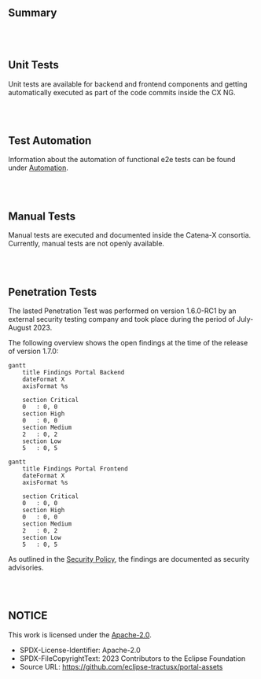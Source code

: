 ## Summary

<br>
<br>

## Unit Tests

Unit tests are available for backend and frontend components and getting automatically executed as part of the code commits inside the CX NG.

<br>
<br>

## Test Automation

Information about the automation of functional e2e tests can be found under [Automation](./Automation).

<br>
<br>

## Manual Tests

Manual tests are executed and documented inside the Catena-X consortia. Currently, manual tests are not openly available.

<br>
<br>

## Penetration Tests

The lasted Penetration Test was performed on version 1.6.0-RC1 by an external security testing company and took place during the period of July-August 2023.

The following overview shows the open findings at the time of the release of version 1.7.0:

```mermaid
gantt
    title Findings Portal Backend
    dateFormat X
    axisFormat %s

    section Critical
    0   : 0, 0
    section High
    0   : 0, 0
    section Medium
    2   : 0, 2
    section Low
    5   : 0, 5

```

```mermaid
gantt
    title Findings Portal Frontend
    dateFormat X
    axisFormat %s

    section Critical
    0   : 0, 0
    section High
    0   : 0, 0
    section Medium
    2   : 0, 2
    section Low
    5   : 0, 5

```

As outlined in the [Security Policy](/SECURITY.md), the findings are documented as security advisories.

<br>
<br>

## NOTICE

This work is licensed under the [Apache-2.0](https://www.apache.org/licenses/LICENSE-2.0).

- SPDX-License-Identifier: Apache-2.0
- SPDX-FileCopyrightText: 2023 Contributors to the Eclipse Foundation
- Source URL: https://github.com/eclipse-tractusx/portal-assets
